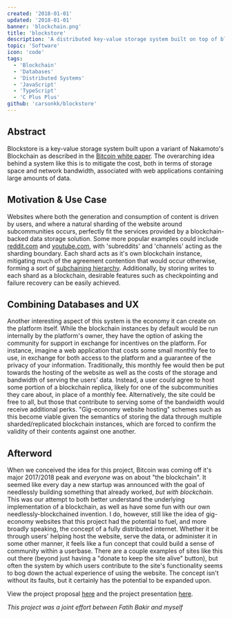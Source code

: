 ```yaml
---
created: '2018-01-01'
updated: '2018-01-01'
banner: 'blockchain.png'
title: 'blockstore'
description: 'A distributed key-value storage system built on top of blockchain technology'
topic: 'Software'
icon: 'code'
tags:
  - 'Blockchain'
  - 'Databases'
  - 'Distributed Systems'
  - 'JavaScript'
  - 'TypeScript'
  - 'C Plus Plus'
github: 'carsonkk/blockstore'
---
```


## Abstract

Blockstore is a key-value storage system built upon a variant of Nakamoto's Blockchain as described in the [Bitcoin white paper](https://bitcoin.org/bitcoin.pdf). The overarching idea behind a system like this is to mitigate the cost, both in terms of storage space and network bandwidth, associated with web applications containing large amounts of data.

## Motivation & Use Case

Websites where both the generation and consumption of content is driven by users, and where a natural sharding of the website around subcommunities occurs, perfectly fit the services provided by a blockchain-backed data storage solution. Some more popular examples could include [reddit.com](https://www.reddit.com/) and [youtube.com](https://www.youtube.com/), with 'subreddits' and 'channels' acting as the sharding boundary. Each shard acts as it's own blockchain instance, mitigating much of the agreement contention that would occur otherwise, forming a sort of [subchaining hierarchy](https://www.bitcoinunlimited.info/resources/subchains.pdf). Additionally, by storing writes to each shard as a blockchain, desirable features such as checkpointing and failure recovery can be easily achieved.

## Combining Databases and UX

Another interesting aspect of this system is the economy it can create on the platform itself. While the blockchain instances by default would be run internally by the platform's owner, they have the option of asking the community for support in exchange for incentives on the platform. For instance, imagine a web application that costs some small monthly fee to use, in exchange for both access to the platform and a guarantee of the privacy of your information. Traditionally, this monthly fee would then be put towards the hosting of the website as well as the costs of the storage and bandwidth of serving the users' data. Instead, a user could agree to host some portion of a blockchain replica, likely for one of the subcommunities they care about, in place of a monthly fee. Alternatively, the site could be free to all, but those that contribute to serving some of the bandwidth would receive additional perks. "Gig-economy website hosting" schemes such as this become viable given the semantics of storing the data through multiple sharded/replicated blockchain instances, which are forced to confirm the validity of their contents against one another.

## Afterword

When we conceived the idea for this project, Bitcoin was coming off it's major 2017/2018 peak and *everyone* was on about "the blockchain". It seemed like every day a new startup was announced with the goal of needlessly building something that already worked, *but with blockchain*. This was our attempt to both better understand the underlying implementation of a blockchain, as well as have some fun with our own needlessly-blockchained invention. I do, however, still like the idea of gig-economy websites that this project had the potential to fuel, and more broadly speaking, the concept of a fully distributed internet. Whether it be through users' helping host the website, serve the data, or administer it in some other manner, it feels like a fun concept that could build a sense of community within a userbase. There are a couple examples of sites like this out there (beyond just having a "donate to keep the site alive" button), but often the system by which users contribute to the site's functionality seems to bog down the actual experience of using the website. The concept isn't without its faults, but it certainly has the potential to be expanded upon.

View the project proposal [here](Blockstore-Project-Summary.pdf) and the project presentation [here](Blockstore-Project-Presentation.pdf).

*This project was a joint effort between Fatih Bakir and myself*